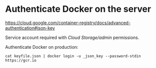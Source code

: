 # Authenticate Docker on the server
https://cloud.google.com/container-registry/docs/advanced-authentication#json-key

Service account required with *Cloud Storage/admin* permissions.

Authenticate Docker on production: 

```
cat keyfile.json | docker login -u _json_key --password-stdin https://gcr.io
```